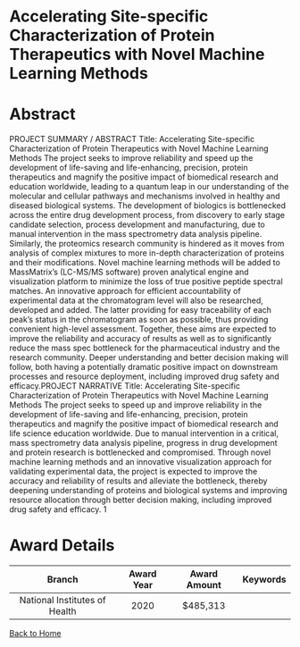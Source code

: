 
Accelerating Site-specific Characterization of Protein Therapeutics with Novel Machine Learning Methods
=======================================================================================================

# Abstract


PROJECT SUMMARY / ABSTRACT
Title: Accelerating Site-specific Characterization of Protein Therapeutics with Novel Machine Learning Methods
The project seeks to improve reliability and speed up the development of life-saving and life-enhancing,
precision, protein therapeutics and magnify the positive impact of biomedical research and education
worldwide, leading to a quantum leap in our understanding of the molecular and cellular pathways and
mechanisms involved in healthy and diseased biological systems. The development of biologics is
bottlenecked across the entire drug development process, from discovery to early stage candidate selection,
process development and manufacturing, due to manual intervention in the mass spectrometry data analysis
pipeline. Similarly, the proteomics research community is hindered as it moves from analysis of complex
mixtures to more in-depth characterization of proteins and their modifications.
Novel machine learning methods will be added to MassMatrix’s (LC-MS/MS software) proven analytical engine
and visualization platform to minimize the loss of true positive peptide spectral matches. An innovative
approach for efficient accountability of experimental data at the chromatogram level will also be researched,
developed and added. The latter providing for easy traceability of each peak’s status in the chromatogram as
soon as possible, thus providing convenient high-level assessment. Together, these aims are expected to
improve the reliability and accuracy of results as well as to significantly reduce the mass spec bottleneck for
the pharmaceutical industry and the research community. Deeper understanding and better decision making
will follow, both having a potentially dramatic positive impact on downstream processes and resource
deployment, including improved drug safety and efficacy.PROJECT NARRATIVE
Title: Accelerating Site-specific Characterization of Protein Therapeutics with Novel Machine Learning Methods
The project seeks to speed up and improve reliability in the development of life-saving and life-enhancing,
precision, protein therapeutics and magnify the positive impact of biomedical research and life science
education worldwide. Due to manual intervention in a critical, mass spectrometry data analysis pipeline,
progress in drug development and protein research is bottlenecked and compromised. Through novel machine
learning methods and an innovative visualization approach for validating experimental data, the project is
expected to improve the accuracy and reliability of results and alleviate the bottleneck, thereby deepening
understanding of proteins and biological systems and improving resource allocation through better decision
making, including improved drug safety and efficacy.
1  

# Award Details

|Branch|Award Year|Award Amount|Keywords|
| :---: | :---: | :---: | :---: |
|National Institutes of Health|2020|$485,313||
  
  


[Back to Home](https://github.com/chrischow/dod_sbir_awards/JH/#2545)